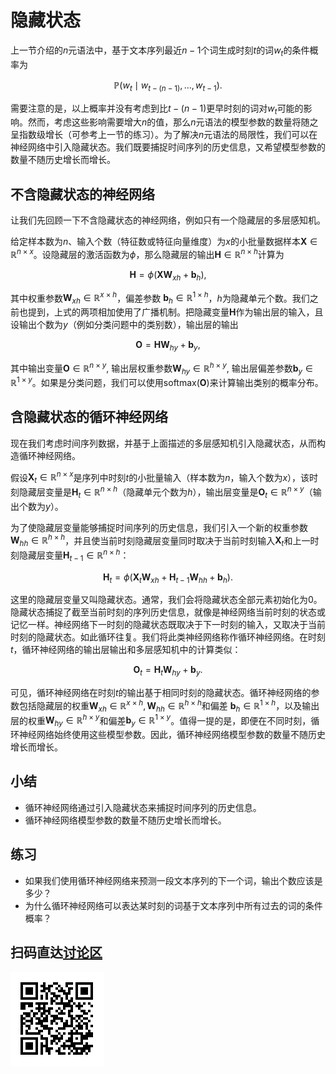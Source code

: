 # 隐藏状态

上一节介绍的$n$元语法中，基于文本序列最近$n-1$个词生成时刻$t$的词$w_t$的条件概率为

$$\mathbb{P}(w_t \mid w_{t-(n-1)}, \ldots, w_{t-1}).$$

需要注意的是，以上概率并没有考虑到比$t-(n-1)$更早时刻的词对$w_t$可能的影响。然而，考虑这些影响需要增大$n$的值，那么$n$元语法的模型参数的数量将随之呈指数级增长（可参考上一节的练习）。为了解决$n$元语法的局限性，我们可以在神经网络中引入隐藏状态。我们既要捕捉时间序列的历史信息，又希望模型参数的数量不随历史增长而增长。




## 不含隐藏状态的神经网络


让我们先回顾一下不含隐藏状态的神经网络，例如只有一个隐藏层的多层感知机。

给定样本数为$n$、输入个数（特征数或特征向量维度）为$x$的小批量数据样本$\boldsymbol{X} \in \mathbb{R}^{n \times x}$。设隐藏层的激活函数为$\phi$，那么隐藏层的输出$\boldsymbol{H} \in \mathbb{R}^{n \times h}$计算为

$$\boldsymbol{H} = \phi(\boldsymbol{X} \boldsymbol{W}_{xh} + \boldsymbol{b}_h),$$

其中权重参数$\boldsymbol{W}_{xh} \in \mathbb{R}^{x \times h}$，偏差参数 $\boldsymbol{b}_h \in \mathbb{R}^{1 \times h}$，$h$为隐藏单元个数。我们之前也提到，上式的两项相加使用了广播机制。把隐藏变量$\boldsymbol{H}$作为输出层的输入，且设输出个数为$y$（例如分类问题中的类别数），输出层的输出

$$\boldsymbol{O} = \boldsymbol{H} \boldsymbol{W}_{hy} + \boldsymbol{b}_y,$$

其中输出变量$\boldsymbol{O} \in \mathbb{R}^{n \times y}$, 输出层权重参数$\boldsymbol{W}_{hy} \in \mathbb{R}^{h \times y}$, 输出层偏差参数$\boldsymbol{b}_y \in \mathbb{R}^{1 \times y}$。如果是分类问题，我们可以使用$\text{softmax}(\boldsymbol{O})$来计算输出类别的概率分布。



## 含隐藏状态的循环神经网络


现在我们考虑时间序列数据，并基于上面描述的多层感知机引入隐藏状态，从而构造循环神经网络。

假设$\boldsymbol{X}_t \in \mathbb{R}^{n \times x}$是序列中时刻$t$的小批量输入（样本数为$n$，输入个数为$x$），该时刻隐藏层变量是$\boldsymbol{H}_t  \in \mathbb{R}^{n \times h}$（隐藏单元个数为$h$），输出层变量是$\boldsymbol{O}_t \in \mathbb{R}^{n \times y}$（输出个数为$y$）。

为了使隐藏层变量能够捕捉时间序列的历史信息，我们引入一个新的权重参数$\boldsymbol{W}_{hh} \in \mathbb{R}^{h \times h}$，并且使当前时刻隐藏层变量同时取决于当前时刻输入$\boldsymbol{X}_t$和上一时刻隐藏层变量$\boldsymbol{H}_{t-1} \in \mathbb{R}^{n \times h}$：

$$\boldsymbol{H}_t = \phi(\boldsymbol{X}_t \boldsymbol{W}_{xh} + \boldsymbol{H}_{t-1} \boldsymbol{W}_{hh}  + \boldsymbol{b}_h).$$

这里的隐藏层变量又叫隐藏状态。通常，我们会将隐藏状态全部元素初始化为0。隐藏状态捕捉了截至当前时刻的序列历史信息，就像是神经网络当前时刻的状态或记忆一样。神经网络下一时刻的隐藏状态既取决于下一时刻的输入，又取决于当前时刻的隐藏状态。如此循环往复。我们将此类神经网络称作循环神经网络。在时刻$t$，循环神经网络的输出层输出和多层感知机中的计算类似：

$$\boldsymbol{O}_t = \boldsymbol{H}_t \boldsymbol{W}_{hy} + \boldsymbol{b}_y.$$

可见，循环神经网络在时刻$t$的输出基于相同时刻的隐藏状态。循环神经网络的参数包括隐藏层的权重$\boldsymbol{W}_{xh} \in \mathbb{R}^{x \times h}, \boldsymbol{W}_{hh} \in \mathbb{R}^{h \times h}$和偏差 $\boldsymbol{b}_h \in \mathbb{R}^{1 \times h}$，以及输出层的权重$\boldsymbol{W}_{hy} \in \mathbb{R}^{h \times y}$和偏差$\boldsymbol{b}_y \in \mathbb{R}^{1 \times y}$。值得一提的是，即便在不同时刻，循环神经网络始终使用这些模型参数。因此，循环神经网络模型参数的数量不随历史增长而增长。



## 小结

* 循环神经网络通过引入隐藏状态来捕捉时间序列的历史信息。
* 循环神经网络模型参数的数量不随历史增长而增长。


## 练习

* 如果我们使用循环神经网络来预测一段文本序列的下一个词，输出个数应该是多少？
* 为什么循环神经网络可以表达某时刻的词基于文本序列中所有过去的词的条件概率？


## 扫码直达[讨论区](https://discuss.gluon.ai/t/topic/6669)

![](../img/qr_hidden-state.svg)
